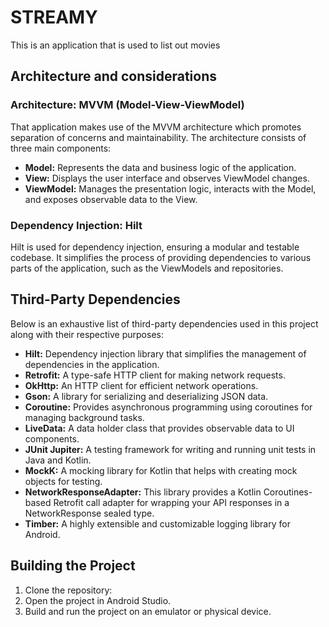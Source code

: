 # STREAMY

This is an application that is used to list out movies

## Architecture and considerations

### Architecture: MVVM (Model-View-ViewModel)
That application makes use of the MVVM architecture which promotes separation of concerns and maintainability. The architecture consists of three main components:

- **Model:** Represents the data and business logic of the application.
- **View:** Displays the user interface and observes ViewModel changes.
- **ViewModel:** Manages the presentation logic, interacts with the Model, and exposes observable data to the View.

### Dependency Injection: Hilt
Hilt is used for dependency injection, ensuring a modular and testable codebase. It simplifies the process of providing dependencies to various parts of the application, such as the ViewModels and repositories.

## Third-Party Dependencies

Below is an exhaustive list of third-party dependencies used in this project along with their respective purposes:

- **Hilt:** Dependency injection library that simplifies the management of dependencies in the application.
- **Retrofit:** A type-safe HTTP client for making network requests.
- **OkHttp:** An HTTP client for efficient network operations.
- **Gson:** A library for serializing and deserializing JSON data.
- **Coroutine:** Provides asynchronous programming using coroutines for managing background tasks.
- **LiveData:** A data holder class that provides observable data to UI components.
- **JUnit Jupiter:** A testing framework for writing and running unit tests in Java and Kotlin.
- **MockK:** A mocking library for Kotlin that helps with creating mock objects for testing.
- **NetworkResponseAdapter:** This library provides a Kotlin Coroutines-based Retrofit call adapter for wrapping your API responses in a NetworkResponse sealed type.
- **Timber:** A highly extensible and customizable logging library for Android.

## Building the Project

1. Clone the repository: ` `
2. Open the project in Android Studio.
3. Build and run the project on an emulator or physical device.


